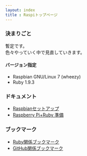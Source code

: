 ```yaml
---
layout: index  
title : Raspiトップページ
---
```


### 決まりごと

暫定です。  
色々やっていく中で見直していきます。

#### バージョン指定

* Raspbian GNU/Linux 7 (wheezy)
* Ruby 1.9.3


### ドキュメント

* [Raspbianセットアップ](/posts/raspbian-setup.html)
* [Raspberry Pi+Ruby 準備](/posts/raspi-ruby-prepare.html)

### ブックマーク

* [Ruby関係ブックマーク](/posts/bookmark-ruby.html)
* [GitHub関係ブックマーク](/posts/bookmark-github.html)
